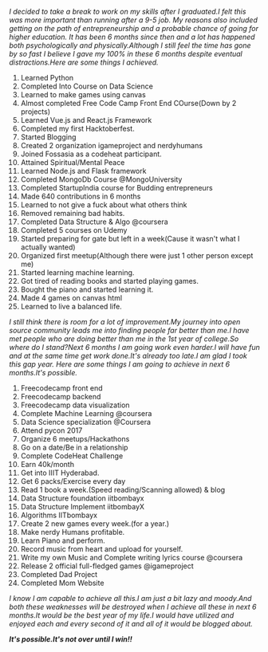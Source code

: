 *I decided to take a break to work on my skills after I graduated.I felt this was more important than running after a 9-5 job.
My reasons also included getting on the path of entrepreneurship and a probable chance of going for higher education.
It has been 6 months since then and a lot has happened both psychologically and physically.Although I still feel the time has
gone by so fast I believe I gave my 100% in these 6 months despite eventual distractions.Here are some things I achieved.*

1. Learned Python
2. Completed Into Course on Data Science
3. Learned to make games using canvas 
4. Almost completed Free Code Camp Front End COurse(Down by 2 projects)
5. Learned Vue.js and React.js Framework
6. Completed my first Hacktoberfest.
7. Started Blogging
8. Created 2 organization igameproject and nerdyhumans 
9. Joined Fossasia as a codeheat participant.
10. Attained Spiritual/Mental Peace
11. Learned Node.js and Flask framework 
12. Completed MongoDb Course @MongoUniversity
13. Completed StartupIndia course for Budding entrepreneurs
14. Made 640 contributions in 6 months
15. Learned to not give a fuck about what others think
16. Removed remaining bad habits.
17. Completed Data Structure & Algo @coursera
18. Completed 5 courses on Udemy
19. Started preparing for gate but left in a week(Cause it wasn't what I actually wanted)
20. Organized first meetup(Although there were just 1 other person except me)
21. Started learning machine learning.
22. Got tired of reading books and started playing games.
23. Bought the piano and started learning it.
24. Made 4 games on canvas html
25. Learned to live a balanced life.

*I still think there is room for a lot of improvement.My journey into open source community leads me into finding people far
better than me.I have met people who are doing better than me in the 1st year of college.So where do I stand?Next 6 months I 
am going work even harder.I will have fun and at the same time get work done.It's already too late.I am glad I took this
gap year.
Here are some things I am going to achieve in next 6 months.It's possible.*

1. Freecodecamp front end
2. Freecodecamp backend
3. Freecodecamp data visualization
4. Complete Machine Learning @coursera
5. Data Science specialization @Coursera
6. Attend pycon 2017
7. Organize 6 meetups/Hackathons
8. Go on a date/Be in a relationship
9. Complete CodeHeat Challenge
10. Earn 40k/month
11. Get into IIIT Hyderabad.
12. Get 6 packs/Exercise every day
13. Read 1 book a week.(Speed reading/Scanning allowed) & blog
14. Data Structure foundation iitbombayx
15. Data Structure Implement iitbombayX
16. Algorithms IITbombayx
17. Create 2 new games every week.(for a year.)
18. Make nerdy Humans profitable.
19. Learn Piano and perform.
20. Record music from heart and upload for yourself.
21. Write my own Music and Complete writing lyrics course @coursera
22. Release 2 official full-fledged games @igameproject
23. Completed Dad Project
24. Completed Mom Website

*I know I am capable to achieve all this.I am just a bit lazy and moody.And both these weaknesses will be destroyed when I achieve all these in next 6 months.It would be the best year of my life.I would have utilized and enjoyed each and every second of it and all of it would be blogged about.*

__*It's possible.It's not over until I win!!*__
